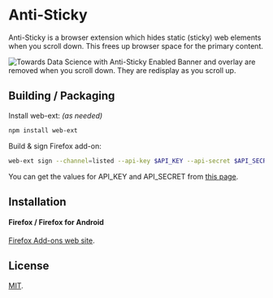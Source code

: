# Anti-Sticky

Anti-Sticky is a browser extension which hides static (sticky) web elements when you scroll down. This frees up browser space for the primary content.

<!-- gif created using: ffmpeg -i input.mov -vf "fps=10,split[s0][s1];[s0]palettegen[p];[s1][p]paletteuse" -loop 0 output.gif and optimizing at https://ezgif.com/optimize at lossy-quality=100 -->
![Towards Data Science with Anti-Sticky Enabled](/images/TowardsDataScienceMediumBlog.gif "Banner and overlay removed")
Banner and overlay are removed when you scroll down. They are redisplay as you scroll up.

## Building / Packaging

Install web-ext: _(as needed)_
```bash
npm install web-ext
```

Build & sign Firefox add-on:
```bash
web-ext sign --channel=listed --api-key $API_KEY --api-secret $API_SECRET -s src
```

You can get the values for API_KEY and API_SECRET from [this page](https://addons.mozilla.org/en-US/developers/addon/api/key/).

## Installation

#### Firefox / Firefox for Android

[Firefox Add-ons web site](https://addons.mozilla.org/en-US/firefox/addon/anti-sticky/).

## License

[MIT](https://github.com/justinormont/AntiStickyExtension/blob/master/LICENSE).

